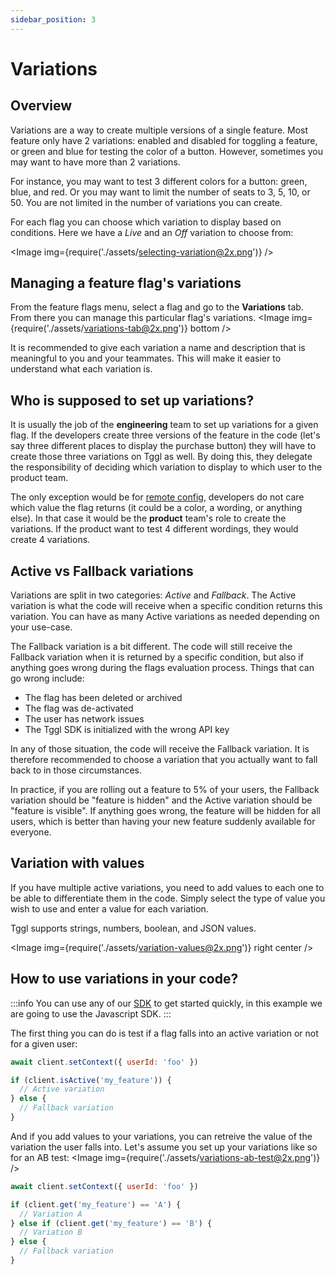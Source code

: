 ```yaml
---
sidebar_position: 3
---
```


# Variations

## Overview

Variations are a way to create multiple versions of a single feature. Most 
feature only have 2 variations: enabled and disabled for toggling a feature, or 
green and blue for testing the color of a button. However, sometimes you 
may want to have more than 2 variations.

For instance, you may want to test 3 different colors for a button: green, 
blue, and red. Or you may want to limit the number of seats to 3, 5, 10, or 50. You are not 
limited in the number of variations you can create.

For each flag you can choose which variation to display based on conditions. Here we have a _Live_ and an _Off_ variation to choose from:

<Image img={require('./assets/selecting-variation@2x.png')} />

## Managing a feature flag's variations

From the feature flags menu, select a flag and go to the **Variations** tab. From there you can manage this particular flag's variations.
<Image img={require('./assets/variations-tab@2x.png')} bottom />

It is recommended to give each variation a name and description that is meaningful to you and your teammates. This will make it easier to understand what each variation is.

## Who is supposed to set up variations?

It is usually the job of the **engineering** team to set up variations for a given flag. If the developers create three versions of the feature in the code (let's say three different places to display the purchase button) they will have to create those three variations on Tggl as well. By doing this, they delegate the responsibility of deciding which variation to display to which user to the product team.

The only exception would be for [remote config](../use-cases/remote-config), developers do not care which value the flag returns (it could be a color,  a wording, or anything else). In that case it would be the **product** team's role to create the variations. If the product want to test 4 different wordings, they would create 4 variations.

## Active vs Fallback variations

Variations are split in two categories: _Active_ and _Fallback_. The Active variation is what the code will receive when a specific condition returns this variation. You can have as many Active variations as needed depending on your use-case.

The Fallback variation is a bit different. The code will still receive the Fallback variation when it is returned by a specific condition, but also if anything goes wrong during the flags evaluation process. Things that can go wrong include:

- The flag has been deleted or archived
- The flag was de-activated
- The user has network issues
- The Tggl SDK is initialized with the wrong API key

In any of those situation, the code will receive the Fallback variation. It is therefore recommended to choose a variation that you actually want to fall back to in those circumstances.

In practice, if you are rolling out a feature to 5% of your users, the Fallback variation should be "feature is hidden" and the Active variation should be "feature is visible". If anything goes wrong, the feature will be hidden for all users, which is better than having your new feature suddenly available for everyone.

## Variation with values

If you have multiple active variations, you need to add values to each one to be able to differentiate them in the code. Simply select the type of value you wish to use and enter a value for each variation. 

Tggl supports strings, numbers, boolean, and JSON values.

<Image img={require('./assets/variation-values@2x.png')} right center />

## How to use variations in your code?

:::info
You can use any of our [SDK](../../category/sdks) to get started quickly, in this example we are going to use the Javascript SDK.
:::

The first thing you can do is test if a flag falls into an active variation or not for a given user:

```js
await client.setContext({ userId: 'foo' })

if (client.isActive('my_feature')) {
  // Active variation
} else {
  // Fallback variation
}
```

And if you add values to your variations, you can retreive the value of the variation the user falls into. Let's assume you set up your variations like so for an AB test:
<Image img={require('./assets/variations-ab-test@2x.png')} />

```js
await client.setContext({ userId: 'foo' })

if (client.get('my_feature') == 'A') {
  // Variation A
} else if (client.get('my_feature') == 'B') {
  // Variation B
} else {
  // Fallback variation
}
```
